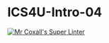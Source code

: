 # ICS4U-Intro-04

[![Mr Coxall's Super Linter](https://github.com/John-Ketiku-1/ICS4U-Intro-02-Java-Hello_World/workflows/Mr%20Coxall's%20Super%20Linter/badge.svg)](https://github.com/John-Ketiku-1/ICS4U-Intro-02-Java-Hello_World/actions/)
